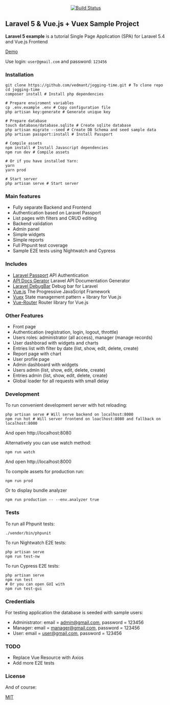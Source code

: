 <p align="center">
<a href="https://travis-ci.org/vedmant/jogging-time"><img src="https://travis-ci.org/vedmant/jogging-time.svg?branch=master" alt="Build Status"></a>
</p>

## Laravel 5 & Vue.js + Vuex Sample Project ##

**Laravel 5 example** is a tutorial Single Page Application (SPA) for Laravel 5.4 and Vue.js Frontend

[Demo](https://jogging-time.vedmant.com/)

Use login: `user@gmail.com` and password: `123456`

### Installation ###

```
git clone https://github.com/vedmant/jogging-time.git # To clone repo
cd jogging-time 
composer install # Install php dependencies

# Prepare enviroment variables
cp .env.example .env # Copy configuration file
php artisan key:generate # Generate unique key

# Prepare database
touch database/database.sqlite # Create sqlite database
php artisan migrate --seed # Create DB Schema and seed sample data
php artisan passport:install # Install Passport

# Compile assets
npm install # Install Javascript dependencies
npm run dev # Compile assets

# Or if you have installed Yarn:
yarn
yarn prod

# Start server
php artisan serve # Start server
```

### Main features ###
* Fully separate Backend and Frontend
* Authentication based on Laravel Passport
* List pages with filters and CRUD editing
* Backend validation
* Admin panel
* Simple widgets
* Simple reports
* Full Phpunit test coverage
* Sample E2E tests using Nightwatch and Cypress


### Includes ###

* [Laravel Passport](https://laravel.com/docs/5.4/passport) API Authentication
* [API Docs Gerator](https://github.com/mpociot/laravel-apidoc-generator) Laravel API Documentation Generator
* [Laravel DebugBar](https://github.com/barryvdh/laravel-debugbar) Debug bar for Laravel
* [Vue.js](https://vuejs.org/) The Progressive JavaScript Framework
* [Vuex](https://vuex.vuejs.org/en/intro.html) State management pattern + library for Vue.js
* [Vue-Router](https://router.vuejs.org/en/) Router library for Vue.js


### Other Features ###

* Front page
* Authentication (registration, login, logout, throttle)
* Users roles: administrator (all access), manager (manage records)
* User dashborad with widgets and charts
* Entries list with filter by date (list, show, edit, delete, create)
* Report page with chart
* User profile page
* Admin dashboard with widgets
* Users admin (list, show, edit, delete, create)
* Entries admin (list, show, edit, delete, create)
* Global loader for all requests with small delay


### Development ###

To run convenient development server with hot reloading:

```
php artisan serve # Will serve backend on localhost:8000
npm run hot # Will server frontend on loaclhost:8080 and fallback on localhost:8000
```

And open http://localhost:8080

Alternatively you can use watch method:

```
npm run watch
```

And open http://localhost:8000

To compile assets for production run:
```
npm run prod
```

Or to display bundle analyzer
```
npm run production -- --env.analyzer true
```

### Tests ###

To run all Phpunit tests:

```
./vendor/bin/phpunit 
```

To run Nightwatch E2E tests:

```
php artisan serve
npm run test-nw
```

To run Cypress E2E tests:

```
php artisan serve
npm run test
# Or you can open GUI with
npm run test-gui
```


### Credentials ###

For testing application the database is seeded with sample users:

* Administrator: email = admin@gmail.com, password = 123456
* Manager: email = manager@gmail.com, password = 123456
* User: email = user@gmail.com, password = 123456


### TODO ###

- Replace Vue Resource with Axios
- Add more E2E tests


### License ###

And of course:

[MIT](LICENSE.md)
